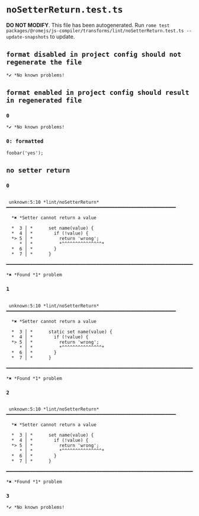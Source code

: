 # `noSetterReturn.test.ts`

**DO NOT MODIFY**. This file has been autogenerated. Run `rome test packages/@romejs/js-compiler/transforms/lint/noSetterReturn.test.ts --update-snapshots` to update.

## `format disabled in project config should not regenerate the file`

```
*✔ *No known problems!

```

## `format enabled in project config should result in regenerated file`

### `0`

```
*✔ *No known problems!

```

### `0: formatted`

```
foobar('yes');

```

## `no setter return`

### `0`

```

 unknown:5:10 *lint/noSetterReturn* ━━━━━━━━━━━━━━━━━━━━━━━━━━━━━━━━━━━━━━━━━━━━━━━━━━━━━━━━━━━━━━━━

  *✖ *Setter cannot return a value

  *  3 │ *      set name(value) {
  *  4 │ *        if (!value) {
  *> 5 │ *          return 'wrong';
     * │ *          *^^^^^^^^^^^^^^^* 
  *  6 │ *        }
  *  7 │ *      }

━━━━━━━━━━━━━━━━━━━━━━━━━━━━━━━━━━━━━━━━━━━━━━━━━━━━━━━━━━━━━━━━━━━━━━━━━━━━━━━━━━━━━━━━━━━━━━━━━━━━

*✖ *Found *1* problem

```

### `1`

```

 unknown:5:10 *lint/noSetterReturn* ━━━━━━━━━━━━━━━━━━━━━━━━━━━━━━━━━━━━━━━━━━━━━━━━━━━━━━━━━━━━━━━━

  *✖ *Setter cannot return a value

  *  3 │ *      static set name(value) {
  *  4 │ *        if (!value) {
  *> 5 │ *          return 'wrong';
     * │ *          *^^^^^^^^^^^^^^^* 
  *  6 │ *        }
  *  7 │ *      }

━━━━━━━━━━━━━━━━━━━━━━━━━━━━━━━━━━━━━━━━━━━━━━━━━━━━━━━━━━━━━━━━━━━━━━━━━━━━━━━━━━━━━━━━━━━━━━━━━━━━

*✖ *Found *1* problem

```

### `2`

```

 unknown:5:10 *lint/noSetterReturn* ━━━━━━━━━━━━━━━━━━━━━━━━━━━━━━━━━━━━━━━━━━━━━━━━━━━━━━━━━━━━━━━━

  *✖ *Setter cannot return a value

  *  3 │ *      set name(value) {
  *  4 │ *        if (!value) {
  *> 5 │ *          return 'wrong';
     * │ *          *^^^^^^^^^^^^^^^* 
  *  6 │ *        }
  *  7 │ *      }

━━━━━━━━━━━━━━━━━━━━━━━━━━━━━━━━━━━━━━━━━━━━━━━━━━━━━━━━━━━━━━━━━━━━━━━━━━━━━━━━━━━━━━━━━━━━━━━━━━━━

*✖ *Found *1* problem

```

### `3`

```
*✔ *No known problems!

```
